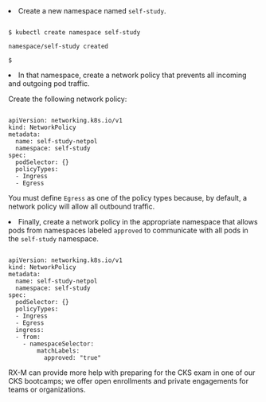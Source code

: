 <!-- CKS Self-Study Mod 1 -->

<li>Create a new namespace named <code>self-study</code>.</li>

<pre class="wp-block-code"><code>
$ kubectl create namespace self-study

namespace/self-study created

$
</code></pre>

<li>In that namespace, create a network policy that prevents all incoming and outgoing pod traffic.</li>

Create the following network policy:

<pre class="wp-block-code"><code>
apiVersion: networking.k8s.io/v1
kind: NetworkPolicy
metadata:
  name: self-study-netpol
  namespace: self-study
spec:
  podSelector: {}
  policyTypes:
  - Ingress
  - Egress
</code></pre>

You must define <code>Egress</code> as one of the policy types because, by default, a network policy will allow all outbound traffic.

<li>Finally, create a network policy in the appropriate namespace that allows pods from namespaces labeled <code>approved</code> to communicate with all pods in the <code>self-study</code> namespace.</li>

<pre class="wp-block-code"><code>
apiVersion: networking.k8s.io/v1
kind: NetworkPolicy
metadata:
  name: self-study-netpol
  namespace: self-study
spec:
  podSelector: {}
  policyTypes:
  - Ingress
  - Egress
  ingress:
  - from:
    - namespaceSelector:
        matchLabels:
          approved: "true"
</code></pre>

RX-M can provide more help with preparing for the CKS exam in one of our CKS bootcamps; we offer open enrollments and private engagements for teams or organizations.
